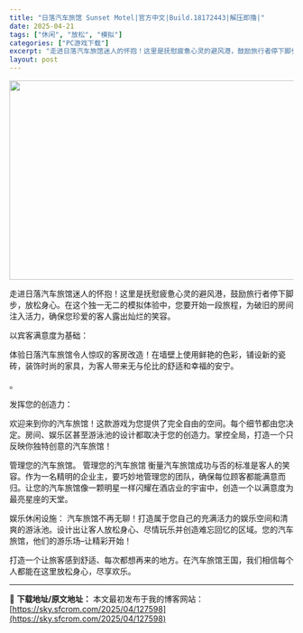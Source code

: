 ```yaml
---
title: "日落汽车旅馆 Sunset Motel|官方中文|Build.18172443|解压即撸|"
date: 2025-04-21
tags: ["休闲", "放松", "模拟"]
categories: ["PC游戏下载"]
excerpt: "走进日落汽车旅馆迷人的怀抱！这里是抚慰疲惫心灵的避风港，鼓励旅行者停下脚步，放松身心。在这个独一无二的模拟体验中，您要开始一段旅程，为破旧的房间注入活力，确保您珍爱的客人露出灿烂的笑容。 以宾客满意度为基础： 体验日落汽车旅馆令人惊叹的客房改造！在墙壁上使用鲜艳的色彩，铺设新的瓷砖，装饰时尚的家具，&hellip;"
layout: post
---
```


<img class="aligncenter size-full wp-image-127595" src="https://sky.sfcrom.com/wp-content/uploads/2025/04/2025042110152156.webp" alt="" width="616" height="353" />

走进日落汽车旅馆迷人的怀抱！这里是抚慰疲惫心灵的避风港，鼓励旅行者停下脚步，放松身心。在这个独一无二的模拟体验中，您要开始一段旅程，为破旧的房间注入活力，确保您珍爱的客人露出灿烂的笑容。

以宾客满意度为基础：

体验日落汽车旅馆令人惊叹的客房改造！在墙壁上使用鲜艳的色彩，铺设新的瓷砖，装饰时尚的家具，为客人带来无与伦比的舒适和幸福的安宁。

。

发挥您的创造力：

欢迎来到你的汽车旅馆！这款游戏为您提供了完全自由的空间。每个细节都由您决定。房间、娱乐区甚至游泳池的设计都取决于您的创造力。掌控全局，打造一个只反映你独特创意的汽车旅馆！

管理您的汽车旅馆。
管理您的汽车旅馆
衡量汽车旅馆成功与否的标准是客人的笑容。作为一名精明的企业主，要巧妙地管理您的团队，确保每位顾客都能满意而归。让您的汽车旅馆像一颗明星一样闪耀在酒店业的宇宙中，创造一个以满意度为最亮星座的天堂。

娱乐休闲设施：
汽车旅馆不再无聊！打造属于您自己的充满活力的娱乐空间和清爽的游泳池。设计出让客人放松身心、尽情玩乐并创造难忘回忆的区域。您的汽车旅馆，他们的游乐场–让精彩开始！

打造一个让旅客感到舒适、每次都想再来的地方。在汽车旅馆王国，我们相信每个人都能在这里放松身心，尽享欢乐。

---
📖 **下载地址/原文地址：** 本文最初发布于我的博客网站：[https://sky.sfcrom.com/2025/04/127598](https://sky.sfcrom.com/2025/04/127598)
